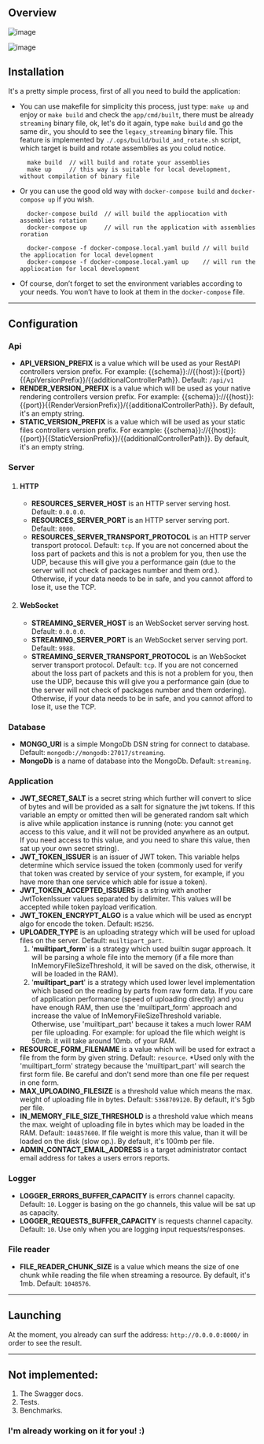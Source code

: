 ## Overview
![image](https://github.com/Borislavv/go-streaming/assets/50691459/b56e06a3-84a9-4a49-9c3a-dae754457454)

![image](https://github.com/Borislavv/go-streaming/assets/50691459/83e89529-6c0b-4202-bfc0-3af2b9f9111d)

## Installation

It's a pretty simple process, first of all you need to build the application:
- You can use makefile for simplicity this process, just type: `make up` and enjoy or `make build` and check the `app/cmd/built`, there must be already `streaming` binary file, ok, let's do it again, type `make build` and go the same dir., you should to see the `legacy_streaming` binary file. This feature is implemented by `./.ops/build/build_and_rotate.sh` script, which target is build and rotate assemblies as you colud notice.
  
  ```
    make build  // will build and rotate your assemblies
    make up     // this way is suitable for local development, without compilation of binary file
  ```
  
- Or you can use the good old way with `docker-compose build` and `docker-compose up` if you wish.

  ```
    docker-compose build  // will build the appliocation with assemblies rotation
    docker-compose up     // will run the application with assemblies roration
  
    docker-compose -f docker-compose.local.yaml build // will build the appliocation for local development
    docker-compose -f docker-compose.local.yaml up    // will run the appliocation for local development
  ```
  
- Of course, don’t forget to set the environment variables according to your needs. You won’t have to look at them in the `docker-compose` file.

---

## Configuration

### Api
- **API_VERSION_PREFIX** is a value which will be used as your RestAPI controllers version prefix.
  For example: {{schema}}://{{host}}:{{port}}{{ApiVersionPrefix}}/{{additionalControllerPath}}.
  Default: `/api/v1`
- **RENDER_VERSION_PREFIX** is a value which will be used as your native rendering controllers version prefix.
  For example: {{schema}}://{{host}}:{{port}}{{RenderVersionPrefix}}/{{additionalControllerPath}}.
  By default, it's an empty string.
- **STATIC_VERSION_PREFIX** is a value which will be used as your static files controllers version prefix.
  For example: {{schema}}://{{host}}:{{port}}{{StaticVersionPrefix}}/{{additionalControllerPath}}.
  By default, it's an empty string.

### Server
1. #### HTTP
   - **RESOURCES_SERVER_HOST** is an HTTP server serving host. Default: `0.0.0.0`.
   - **RESOURCES_SERVER_PORT** is an HTTP server serving port. Default: `8000`.
   - **RESOURCES_SERVER_TRANSPORT_PROTOCOL** is an HTTP server transport protocol. Default: `tcp`.
     If you are not concerned about the loss part of packets and this is not a problem for you, then use the UDP,
     because this will give you a performance gain (due to the server will not check of packages number and them ord.).
     Otherwise, if your data needs to be in safe, and you cannot afford to lose it, use the TCP.
2. #### WebSocket
   - **STREAMING_SERVER_HOST** is an WebSocket server serving host. Default: `0.0.0.0`.
   - **STREAMING_SERVER_PORT** is an WebSocket server serving port. Default: `9988`.
   - **STREAMING_SERVER_TRANSPORT_PROTOCOL** is an WebSocket server transport protocol. Default: `tcp`.
     If you are not concerned about the loss part of packets and this is not a problem for you, then use the UDP,
     because this will give you a performance gain (due to the server will not check of packages number and them ordering).
     Otherwise, if your data needs to be in safe, and you cannot afford to lose it, use the TCP.

### Database
- **MONGO_URI** is a simple MongoDb DSN string for connect to database. Default: `mongodb://mongodb:27017/streaming`.
- **MongoDb** is a name of database into the MongoDb. Default: `streaming`.

### Application
- **JWT_SECRET_SALT** is a secret string which further will convert to slice of bytes and will be provided
  as a salt for signature the jwt tokens.
  If this variable an empty or omitted then will be generated random salt which is alive while application instance
  is running (note: you cannot get access to this value, and it will not be provided anywhere as an output. If
  you need access to this value, and you need to share this value, then sat up your own secret string).
- **JWT_TOKEN_ISSUER** is an issuer of JWT token. This variable helps determine which service issued the token
  (commonly used for verify that token was created by service of your system, for example,
  if you have more than one service which able for issue a token).
- **JWT_TOKEN_ACCEPTED_ISSUERS** is a string with another JwtTokenIssuer values separated by delimiter. This values will
  be accepted while token payload verification.
- **JWT_TOKEN_ENCRYPT_ALGO** is a value which will be used as encrypt algo for encode the token. Default: `HS256`.
- **UPLOADER_TYPE** is an uploading strategy which will be used for upload files on the server. Default: `muiltipart_part`.
  1. '**muiltipart_form**' is a strategy which used builtin sugar approach. It will be parsing a whole file into the
            memory (if a file more than InMemoryFileSizeThreshold, it will be saved on the disk, otherwise, it will be
            loaded in the RAM).
  2. '**muiltipart_part**' is a strategy which used lower level implementation which based on the reading by parts
      from raw form data.
  If you care of application performance (speed of uploading directly) and you have enough RAM, then use
  the 'muiltipart_form' approach and increase the value of InMemoryFileSizeThreshold variable.
  Otherwise, use 'muiltipart_part' because it takes a much lower RAM per file uploading.
  For example: for upload the file which weight is 50mb. it will take around 10mb. of your RAM.
- **RESOURCE_FORM_FILENAME** is a value which will be used for extract a file from the form by given string. Default: `resource`.
  *Used only with the 'muiltipart_form' strategy because the 'muiltipart_part' will search the first form file.
  Be careful and don't send more than one file per request in one form.
- **MAX_UPLOADING_FILESIZE** is a threshold value which means the max. weight of uploading file in bytes. Default: `5368709120`.
  By default, it's 5gb per file.
- **IN_MEMORY_FILE_SIZE_THRESHOLD** is a threshold value which means the max. weight of uploading file in bytes
  which may be loaded in the RAM. Default: `104857600`. If file weight is more this value, than it will be loaded on the disk (slow op.).
  By default, it's 100mb per file.
- **ADMIN_CONTACT_EMAIL_ADDRESS** is a target administrator contact email address for takes a users errors reports.

### Logger
- **LOGGER_ERRORS_BUFFER_CAPACITY** is errors channel capacity. Default: `10`.
  Logger is basing on the go channels, this value will be sat up as capacity.
- **LOGGER_REQUESTS_BUFFER_CAPACITY** is requests channel capacity. Default: `10`.
  Use only when you are logging input requests/responses.

### File reader
- **FILE_READER_CHUNK_SIZE** is a value which means the size of one chunk while reading the file when streaming a resource.
  By default, it's 1mb. Default: `1048576`.

---

## Launching

At the moment, you already can surf the address: `http://0.0.0.0:8000/` in order to see the result.


---

## Not implemented:

1. The Swagger docs.
2. Tests.
3. Benchmarks.

### I'm already working on it for you! :)


